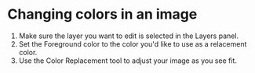 # Changing colors in an image

1. Make sure the layer you want to edit is selected in the Layers panel.
2. Set the Foreground color to the color you'd like to use as a relacement color. 
3. Use the Color Replacement tool to adjust your image as you see fit. 


